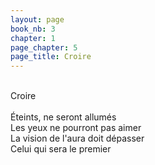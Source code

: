 ```yaml
---
layout: page
book_nb: 3
chapter: 1
page_chapter: 5
page_title: Croire
--- 
```

<br>
Croire<br>
<br>
Éteints, ne seront allumés<br>
Les yeux ne pourront pas aimer<br>
La vision de l'aura doit dépasser<br>
Celui qui sera le premier<br>
<br>
